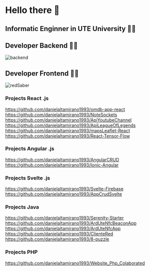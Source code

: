 # Hello there 👋

## Informatic Enginner in UTE University 👨‍🎓

## Developer Backend 👨‍💻

![backend](https://user-images.githubusercontent.com/64813513/167021686-b09b7051-45ef-4d2a-9863-db926ed3cf03.gif)

## Developer Frontend 👨‍💻

![redSaber](https://user-images.githubusercontent.com/64813513/166987258-b4c6acc4-9944-490b-887b-79cca971513c.gif)

### Projects React .js

https://github.com/danielaltamirano1993/omdb-app-react
https://github.com/danielaltamirano1993/NoteSockets
https://github.com/danielaltamirano1993/ApiYoutubeChannel
https://github.com/danielaltamirano1993/ApiLeagueOfLegends
https://github.com/danielaltamirano1993/mapsLeaflet-React
https://github.com/danielaltamirano1993/React-Tensor-Flow

### Projects Angular .js

https://github.com/danielaltamirano1993/AngularCRUD
https://github.com/danielaltamirano1993/Ionic-Angular

### Projects Svelte .js

https://github.com/danielaltamirano1993/Svelte-Firebase
https://github.com/danielaltamirano1993/AppCrudSvelte

### Projects Java

https://github.com/danielaltamirano1993/Serenity-Starter
https://github.com/danielaltamirano1993/ArdUteNfcBeaconApp
https://github.com/danielaltamirano1993/ArdUteNfcApp
https://github.com/danielaltamirano1993/ClienteRed
https://github.com/danielaltamirano1993/8-puzzle

### Projects PHP

https://github.com/danielaltamirano1993/Website_Php_Colaborated

<!--
**danielaltamirano1993/danielaltamirano1993** is a ✨ _special_ ✨ repository because its `README.md` (this file) appears on your GitHub profile.

Here are some ideas to get you started:

- 🔭 I’m currently working on ...
- 🌱 I’m currently learning ...
- 👯 I’m looking to collaborate on ...
- 🤔 I’m looking for help with ...
- 💬 Ask me about ...
- 📫 How to reach me: ...
- 😄 Pronouns: ...
- ⚡ Fun fact: ...
-->
